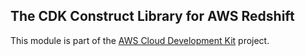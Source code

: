 ## The CDK Construct Library for AWS Redshift
This module is part of the [AWS Cloud Development Kit](https://github.com/awslabs/aws-cdk) project.

